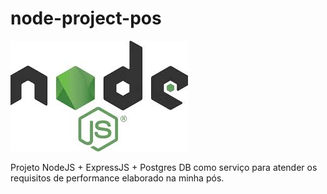 # node-project-pos

![GitHub Logo](/imagens/node-imagem.png)

Projeto NodeJS + ExpressJS + Postgres DB como serviço para atender os requisitos de performance elaborado na minha pós.
